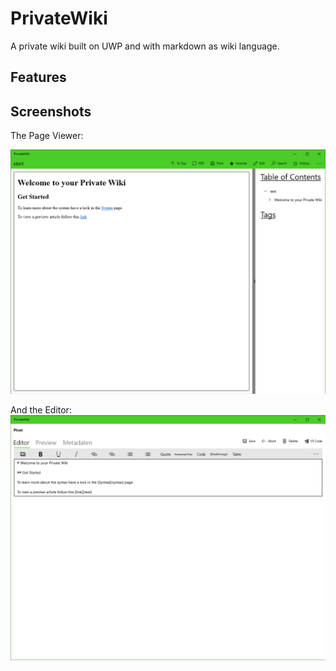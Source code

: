 # PrivateWiki

A private wiki built on UWP and with markdown as wiki language.

## Features

## Screenshots

The Page Viewer:

![Page Viewer](Images/PrivateWiki_Viewer.png)

And the Editor:
![Page Editor](Images/PrivateWiki_Editor.png)